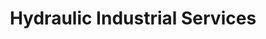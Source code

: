 ---
title: "Hydraulic Industrial Services"
url: /san-angelo/hydraulic-industrial-services/
shop: trade
---